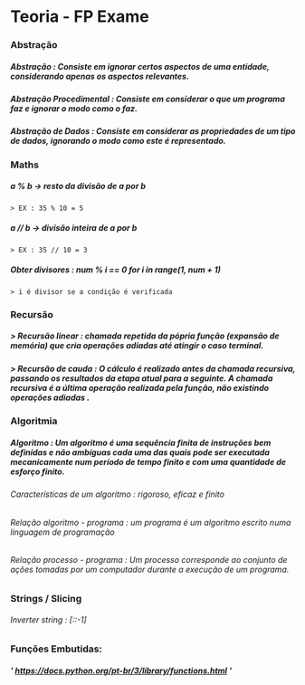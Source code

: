 # Teoria - FP Exame

### Abstração

##### **Abstração :** Consiste em ignorar certos aspectos de uma entidade, considerando apenas os aspectos relevantes.
##### **Abstração Procedimental :** Consiste em considerar o que um programa faz e ignorar o modo como o faz.
##### **Abstração de Dados :** Consiste em considerar as propriedades de um tipo de dados, ignorando o modo como este é representado.

### Maths 

##### **a % b** -> resto da divisão de a por b
	> EX : 35 % 10 = 5
##### **a // b** -> divisão inteira de a por b
	> EX : 35 // 10 = 3
##### Obter divisores : num % i == 0 for i in range(1, num + 1)
	> i é divisor se a condição é verificada

### Recursão

##### > **Recursão linear :** chamada repetida da pópria função (expansão de memória) que cria operações adiadas até atingir o caso terminal.
##### > __Recursão de cauda :__ O cálculo é realizado antes da chamada recursiva, passando os resultados da etapa atual para a seguinte. A chamada recursiva é a última operação realizada pela função, __não existindo operações adiadas__ .

### Algoritmia

##### __Algoritmo :__ Um algoritmo é uma sequência finita de instruções bem definidas e não ambíguas cada uma das quais pode ser executada mecanicamente num período de tempo finito e com uma quantidade de esforço finito.
###### Características de um algoritmo : rigoroso, eficaz e finito
###### Relação algoritmo - programa : um programa é um algoritmo escrito numa linguagem de programação 
###### Relação processo - programa : Um processo corresponde ao conjunto de ações tomadas por um computador durante a execução de um programa.

### Strings / Slicing 

###### Inverter string : [::-1]

### Funções Embutidas:

##### ' https://docs.python.org/pt-br/3/library/functions.html '

